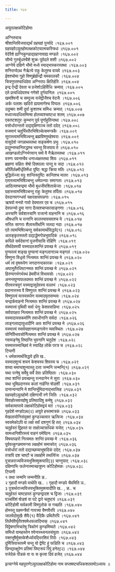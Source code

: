 ```yaml
---
title: १६७

---
```

अयुतलक्षकोटिहोमाः  
  
अग्निरुवाच  
श्रीशान्तिविजयाद्यर्थं ग्रहयज्ञं पुनर्वदे ।१६७.००१  
ग्रहयज्ञोऽयुतहोमलक्षकोट्यात्मकस्त्रिधा ॥१६७.००१  
वेदेरैशे ह्यग्निकुण्डाद्ग्रहानावाह्य मण्डले ।१६७.००२  
सौम्ये गुरुर्बुधश्चैशे शुक्रः पूर्वदले शशी ॥१६७.००२  
आग्नेये दक्षिणे भौमो मध्ये स्याद्भास्करस्तथा ।१६७.००३  
शनिराप्येऽथ नैर्ऋत्ये राहुः केतुश्च वायवे ॥१६७.००३  
ईशश्चोमा गुहो विष्णुर्ब्रह्मेन्द्रौ यमकालकौ ।१६७.००४  
चित्रगुप्तश्चाधिदेवा अग्निरापः क्षितिर्हरिः ॥१६७.००४  
इन्द्र ऐन्द्री देवता च प्रजेशोऽहिर्विधिः क्रमात् ।१६७.००५  
एते प्रत्यधिदेवाश्च गणेशो दुर्गयानिलः ॥१६७.००५  
खमश्विनौ च सम्पूज्य यजेद्वीजैश्च वेदजैः ।१६७.००६  
अर्कः पलाशः खदिरो ह्यपामार्गश्च पिप्पलः ॥१६७.००६  
उदुम्बरः शमी दुर्वा कुशाश्च समिधः क्रमात् ।१६७.००७  
मध्वाज्यदधिसम्मिश्रा होतव्याश्चाष्टधा शतम् ॥१६७.००७  
एकाष्टशतुरः कुम्भान् पूर्य पूर्णाहुतिन्तथा ।१६७.००८  
वसोर्धारान्ततो दद्याद्दक्षिणाञ्च ततो ददेत् ॥१६७.००८  
यजमानं चतुर्भिस्तैरभिषिञ्चेत्समन्त्रकैः ।१६७.००९  
सुरास्त्वामभिषिञ्चन्तु ब्रह्मविष्णुमहेश्वराः ॥१६७.००९  
वासुदेवो जगन्नाथस्तथा सङ्कर्षणः प्रभुः ।१६७.०१०  
प्रद्युम्नश्चानिरुद्धश्च भवन्तु विजयाय ते ॥१६७.०१०  
आखण्डलोऽग्निर्भगवान् यमो वै नैर्ऋतस्तथा ।१६७.०११  
वरुणः पवनश्चैव धनाध्यक्षस्तथा शिवः ॥१६७.०११  
ब्रह्मणा सहितः शेषो दिक्पालाः पान्तु वः सदा ।१६७.०१२  
कीर्तिर्लक्ष्मीर्धृतिर्मेधा पुष्टिः श्रद्धा क्रिया मतिः ॥१६७.०१२  
बुद्धिर्लज्जा वपुः शान्तिस्तुष्टिः कान्तिश्च मातरः ।१६७.०१३  
एतास्त्वामभिषिञ्चन्तु धर्मपत्न्याः समागताः ॥१६७.०१३  
आदित्यश्चन्द्रमा भौमो बुधजीवशितार्कजाः ।१६७.०१४  
ग्रहास्त्वामभिषिञ्चन्तु राहुः केतुश्च तर्पिताः ॥१६७.०१४  
देवदानवगन्धर्वा यक्षराक्षसपन्नगाः ।१६७.०१५  
ऋषयो मनवो गावो देवमातर एव च ॥१६७.०१५  
देवपत्न्यो द्रुमा नागा दैत्याश्चाप्सरसाङ्गणाः ।१६७.०१६  
अस्त्राणि सर्वशास्त्राणि राजानो वाहनानि च ॥१६७.०१६  
औषधानि च रत्नानि कालस्यावयवाश्च ये ।१६७.०१७  
सरितः सागराः शैलास्तीर्थानि जलदा नदाः ॥१६७.०१७  
एते त्वामभिषिञ्चन्तु सर्वकामार्थसिद्धये(१) ।१६७.०१८  
अलङ्कृतस्ततो दद्याद्धेमगोन्नभुवादिकं ॥१६७.०१८  
कपिले सर्वदेवानां पूजनीयासि रोहिणि ।१६७.०१९  
तीर्थदेवमयी यस्मादतःशान्तिं प्रयच्छ मे ॥१६७.०१९  
पुण्यस्त्वं शङ्ख पुण्यानां मङ्गलानाञ्च मङ्गलं ।१६७.०२०  
विष्णुना विधृतो नित्यमतः शान्तिं प्रयच्छ मे ॥१६७.०२०  
धर्म त्वं वृषरूपेण जगदानन्दकारकः ।१६७.०२१  
अष्टमूर्तेरधिष्टानमतः शान्तिं प्रयच्छ मे ॥१६७.०२१  
हिरण्यगर्भगर्भस्थं हेमवीजं विभावसोः ।१६७.०२२  
अनन्तपुण्यफलदमतः शान्तिं प्रयच्छ मे ॥१६७.०२२  
पीतवस्त्रयुगं यस्माद्वासुदेवस्य वल्लभं ।१६७.०२३  
प्रदानात्तस्य वै विष्णुरतः शान्तिं प्रयच्छ मे ॥१६७.०२३  
विष्णुस्त्वं मत्स्यरूपेण यस्मादमृतसम्भवः ।१६७.०२४  
चन्द्रार्कवाहनो नित्यमतः शान्तिं प्रयच्छ मे ॥१६७.०२४  
यस्मात्त्वं पृथिवी सर्वा धेनुः केशवसन्निभा ।१६७.०२५  
सर्वपापहरा नित्यमतः शान्तिं प्रयच्छ मे ॥१६७.०२५  
यस्मादायसकर्माणि तवाधीनानि सर्वदा ।१६७.०२६  
लाङ्गलाद्यायुधादीनि अतः शान्तिं प्रयच्छ मे ॥१६७.०२६  
यस्मात्त्वं स्सर्वयज्ञानामङ्गत्वेन व्यवस्थितः ।१६७.०२७  
योनिर्विभावसोर्नित्यमतः शान्तिं प्रयच्छ मे ॥१६७.०२७  
गवामङ्गेषु तिष्ठन्ति भुवनानि चतुर्दश ।१६७.०२८  
यस्मात्तस्माच्छिवं मे स्यादिह लोके परत्र च ॥१६७.०२८  
टिप्पणी  
१ धर्मकामार्थसिद्धये इति ख..  
यस्मादशून्यं शयनं केशवस्य शिवस्य च ।१६७.०२९  
शय्या ममाप्यशून्यास्तु दत्ता जन्मनि जन्मनि(१) ॥१६७.०२९  
यथा रत्नेषु सर्वेषु सर्वे देवाः प्रतिष्ठिताः ।१६७.०३०  
तथा शान्तिं प्रयच्छन्तु रत्नदानेन मे सुराः ॥१६७.०३०  
यथा भूमिप्रदानस्य कलां नार्हन्ति षोडशीं ।१६७.०३१  
दानान्यन्यानि मे शान्तिर्भूमिदानाद्भवत्विह ॥१६७.०३१  
ग्रहयज्ञोऽयुतहोमो दक्षिणाभी रणे जितिः ।१६७.०३२  
विवाहोत्सवयज्ञेषु प्रतिष्ठादिषु कर्मषु ॥१६७.०३२  
सर्वकामाप्तये लक्षकोटिहोमद्वयं मतं ।१६७.०३३  
गृहदेशे मण्डपेऽथ(२) अयुते हस्तमात्रकं ॥१६७.०३३  
मेखलायोनिसंयुक्तं कुण्डञ्चत्वार ऋत्विजः ।१६७.०३४  
स्वयमेकोऽपि वा लक्षे सर्वं दशगुणं हि तत् ॥१६७.०३४  
चतुर्हस्तं द्विहस्तं वा तार्क्षञ्चात्राधिकं यजेत् ।१६७.०३५  
सामध्वनिशीरस्त्वं वाहनं पमेष्ठिनः ॥१६७.०३५  
विषयापहरो नित्यमतः शान्तिं प्रयच्छ मे ।१६७.०३६  
पूर्ववत्कुण्डमामन्त्र्य लक्षहोमं समाचरेत् ॥१६७.०३६  
वसोर्धारां ततो दद्याच्छय्याभूषादिकं ददेत् ।१६७.०३७  
तत्रापि दश चाष्टौ च लक्षहोमे तथर्त्विजः ॥१६७.०३७  
पुत्रान्नराज्यविजयभुक्तिमुक्त्यादि(३) चाप्नुयात् ।१६७.०३८  
दक्षिणाभिः फलेनास्माच्छत्रुघ्नः कोटिहोमकः ॥१६७.०३८  
टिप्पणी  
१ तथा जन्मनि जन्मनीति ङ..  
२ गृहादौ मण्डपे वाथेति ख.. । गृहादौ मण्डपे चैवमिति ञ..  
३ पुत्रार्थराज्यविजयभुक्तिमुक्त्यादीति ख.. , ङ.. च  
चतुर्हस्तं चाष्टहस्तं कुण्डन्द्वादश च द्विजाः ।१६७.०३९  
पञ्चविंशं षोडशं वा पटे द्वारे चतुष्टयं ॥१६७.०३९  
कोटिहोमी सर्वकामी विष्णुलोकं स गच्छति ।१६७.०४०  
होमस्तु ग्रहमन्त्रैर्वा गायत्र्या वैष्णवैरपि ॥१६७.०४०  
जातवेदोमुखैः शैवैः(१) वैदिकैः प्रथितैरपि ।१६७.०४१  
तिलैर्यवैर्घृतैरश्वमेधफलादिभाक् ॥१६७.०४१  
विद्वेषणाभिचारेषु त्रिकोणं कुण्डमिष्यते ।१६७.०४२  
समिधो वामहस्तेन श्येनास्थ्यनलसंयुताः ॥१६७.०४२  
रक्तभूषैर्मुक्तकेशैर्ध्यायद्भिरशिवं रिपोः ।१६७.०४३  
दुर्मित्रियास्तस्मै सन्तु यो द्वेष्टि हुं फडिति च ॥१६७.०४३  
छिन्द्यात्क्षुरेण प्रतिमां पिष्टरूपं रिपुं हनेत्(२) ।१६७.०४४  
यजेदेकं पीडकं वा यः स कृत्वा दिवं व्रजेत् ॥१६७.०४४  
  
इत्याग्नेये महपुराणेऽयुतलक्षकोटिहोमा नाम सप्तषष्ट्यधिकशततमोऽध्यायः ॥